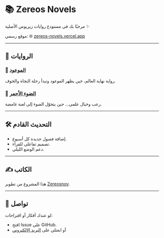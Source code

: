 # 📚 Zereos Novels

مرحبًا بك في مستودع روايات زيريوس الأصلية ✨

موقع رسمي: 🌐 [zereos-novels.vercel.app](https://zereos-novels.vercel.app)

---

## 📘 الروايات

### 🔹 [الموعود](https://zereos-novels.vercel.app/almaw3ood.html)
رواية نهاية العالم، حين يظهر الموعود وتبدأ رحلة النجاة والخوف.

### 🔹 [الضوء الأحمر](https://zereos-novels.vercel.app/redlight.html)
رعب وخيال علمي... حين يتحوّل الضوء إلى لعنة غامضة.

---

## 🛠️ التحديث القادم

- إضافة فصول جديدة كل أسبوع.
- تصميم تفاعلي للقراء.
- دعم الوضع الليلي.

---

## ✍️ الكاتب

هذا المشروع من تطوير [Zereosnov](https://github.com/zereosnov).

---

## 📩 تواصل

لو عندك أفكار أو اقتراحات:
- افتح Issue على GitHub.
- أو ابعتلي على [البريد الإلكتروني](mailto:youremail@example.com)
